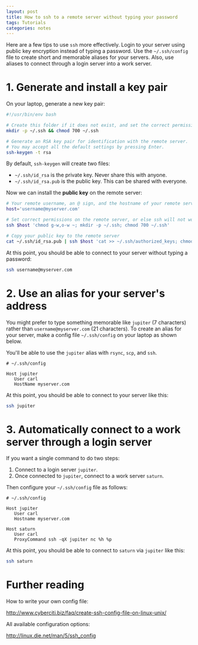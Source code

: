 ```yaml
---
layout: post
title: How to ssh to a remote server without typing your password
tags: Tutorials
categories: notes
---
```


Here are a few tips to use `ssh` more effectively. Login to your server using
public key encryption instead of typing a password. Use the `~/.ssh/config`
file to create short and memorable aliases for your servers. Also, use aliases
to connect through a login server into a work server.

# 1. Generate and install a key pair

On your laptop, generate a new key pair:

```bash
#!/usr/bin/env bash

# Create this folder if it does not exist, and set the correct permissions.
mkdir -p ~/.ssh && chmod 700 ~/.ssh

# Generate an RSA key pair for identification with the remote server.
# You may accept all the default settings by pressing Enter.
ssh-keygen -t rsa
```

By default, `ssh-keygen` will create two files:

- `~/.ssh/id_rsa` is the private key. Never share this with anyone.
- `~/.ssh/id_rsa.pub` is the public key. This can be shared with everyone.

Now we can install the **public key** on the remote server:

```bash
# Your remote username, an @ sign, and the hostname of your remote server.
host='username@myserver.com'

# Set correct permissions on the remote server, or else ssh will not work.
ssh $host 'chmod g-w,o-w ~; mkdir -p ~/.ssh; chmod 700 ~/.ssh'

# Copy your public key to the remote server
cat ~/.ssh/id_rsa.pub | ssh $host 'cat >> ~/.ssh/authorized_keys; chmod 600 ~/.ssh/authorized_keys'
```

At this point, you should be able to connect to your server without typing
a password: 

```bash
ssh username@myserver.com
```

# 2. Use an alias for your server's address

You might prefer to type something memorable like `jupiter` (7 characters)
rather than `username@myserver.com` (21 characters). To create an alias for
your server, make a config file `~/.ssh/config` on your laptop as shown below.

You'll be able to use the `jupiter` alias with `rsync`, `scp`, and `ssh`.

```
# ~/.ssh/config

Host jupiter
   User carl
   HostName myserver.com
```

At this point, you should be able to connect to your server like this: 

```bash
ssh jupiter
```

# 3. Automatically connect to a work server through a login server

If you want a single command to do two steps:

1. Connect to a login server `jupiter`.
2. Once connected to `jupiter`, connect to a work server `saturn`.

Then configure your `~/.ssh/config` file as follows:

```
# ~/.ssh/config

Host jupiter
   User carl
   Hostname myserver.com

Host saturn
   User carl
   ProxyCommand ssh -qX jupiter nc %h %p
```

At this point, you should be able to connect to `saturn` via `jupiter` like
this:

```bash
ssh saturn
```

# Further reading

How to write your own config file:

<http://www.cyberciti.biz/faq/create-ssh-config-file-on-linux-unix/>

All available configuration options:

<http://linux.die.net/man/5/ssh_config>

